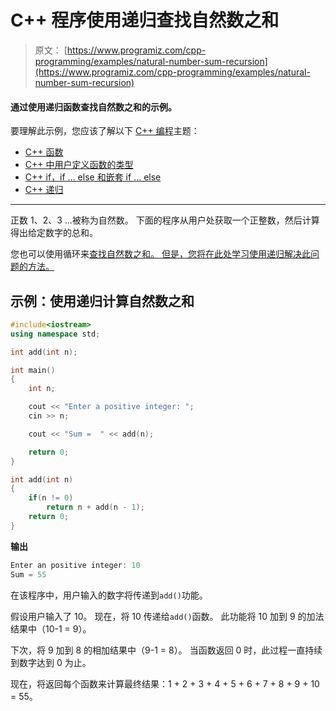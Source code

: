 # C++ 程序使用递归查找自然数之和

> 原文： [https://www.programiz.com/cpp-programming/examples/natural-number-sum-recursion](https://www.programiz.com/cpp-programming/examples/natural-number-sum-recursion)

#### 通过使用递归函数查找自然数之和的示例。

要理解此示例，您应该了解以下 [C++ 编程](/cpp-programming "C++ tutorial")主题：

*   [C++ 函数](/cpp-programming/function)
*   [C++ 中用户定义函数的类型](/cpp-programming/user-defined-function-types)
*   [C++ if，if ... else 和嵌套 if ... else](/cpp-programming/if-else)
*   [C++ 递归](/cpp-programming/recursion)

* * *

正数 1、2、3 ...被称为自然数。 下面的程序从用户处获取一个正整数，然后计算得出给定数字的总和。

您也可以使用循环来[查找自然数之和。 但是，您将在此处学习使用递归解决此问题的方法。](/cpp-programming/examples/sum-natural-number)

## 示例：使用递归计算自然数之和

```cpp
#include<iostream>
using namespace std;

int add(int n);

int main()
{
    int n;

    cout << "Enter a positive integer: ";
    cin >> n;

    cout << "Sum =  " << add(n);

    return 0;
}

int add(int n)
{
    if(n != 0)
        return n + add(n - 1);
    return 0;
} 
```

**输出**

```cpp
Enter an positive integer: 10
Sum = 55

```

在该程序中，用户输入的数字将传递到`add()`功能。

假设用户输入了 10。 现在，将 10 传递给`add()`函数。 此功能将 10 加到 9 的加法结果中（10-1 = 9）。

下次，将 9 加到 8 的相加结果中（9-1 = 8）。 当函数返回 0 时，此过程一直持续到数字达到 0 为止。

现在，将返回每个函数来计算最终结果：1 + 2 + 3 + 4 + 5 + 6 + 7 + 8 + 9 + 10 = 55。